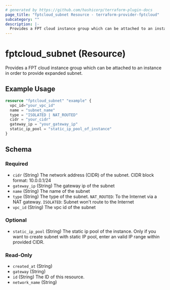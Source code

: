 ```yaml
---
# generated by https://github.com/hashicorp/terraform-plugin-docs
page_title: "fptcloud_subnet Resource - terraform-provider-fptcloud"
subcategory: ""
description: |-
  Provides a FPT cloud instance group which can be attached to an instance in order to provide expanded subnet.
---
```


# fptcloud_subnet (Resource)

Provides a FPT cloud instance group which can be attached to an instance in order to provide expanded subnet.

## Example Usage

```terraform
resource "fptcloud_subnet" "example" {
  vpc_id="your_vpc_id"
  name = "subnet_name"
  type = "ISOLATED | NAT_ROUTED"
  cidr = "your_cidr"
  gateway_ip = "your_gateway_ip"
  static_ip_pool = "static_ip_pool_of_instance"
}
```

<!-- schema generated by tfplugindocs -->
## Schema

### Required

- `cidr` (String) The network address (CIDR) of the subnet. CIDR block format: 10.0.0.1/24
- `gateway_ip` (String) The gateway ip of the subnet
- `name` (String) The name of the subnet
- `type` (String) The type of the subnet. `NAT_ROUTED`: To the Internet via a NAT gateway. `ISOLATED`: Subnet won't route to the Internet
- `vpc_id` (String) The vpc id of the subnet

### Optional

- `static_ip_pool` (String) The static ip pool of the instance. Only if you want to create subnet with static IP pool, enter an valid IP range within provided CIDR.

### Read-Only

- `created_at` (String)
- `gateway` (String)
- `id` (String) The ID of this resource.
- `network_name` (String)
